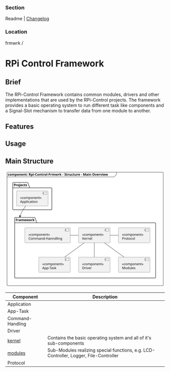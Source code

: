 ### Section

Readme | [Changelog](changelog.md)

### Location

frmwrk /

# RPi Control Framework

## Brief

The RPi-Control Framework contains common modules, drivers and other implementations
that are used by the RPi-Control projects. The framework provides a basic operating
system to run different task like components and a Signal-Slot mechanism to transfer
data from one module to another.

## Features

## Usage



## Main Structure

![Main_Structure](uml/img/rpi_control_frmwrk_diagram_pacakge_main_structure.svg)

| Component                                     | Description |
|-----------------------------------------------|-------------|
| Application                                   |             |
| App-Task                                      |             |
| Command-Handling                              |             |
| Driver                                        |             |
| [kernel](readme/readme_kernel.md#location)    | Contains the basic operating system and all of it's sub-components            |
| [modules](src/modules/readme_modules.md#location)  | Sub-Modules realizing special functions, e.g. LCD-Controller, Logger, File-Controller  |
| Protocol                                      |             |
